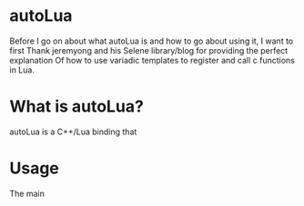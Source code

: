 autoLua
=======

Before I go on about what autoLua is and how to go about using it, I want to first
Thank jeremyong and his Selene library/blog for providing the perfect explanation
Of how to use variadic templates to register and call c functions in Lua.

What is autoLua?
=============

autoLua is a C++/Lua binding that 

Usage
======

The main
	